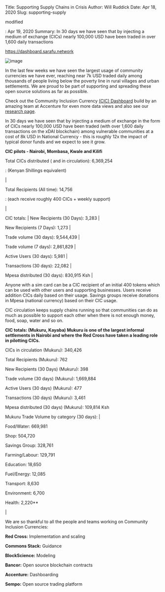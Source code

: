 Title: Supporting Supply Chains in Crisis
Author: Will Ruddick
Date: Apr 18, 2020
Slug: supporting-supply

modified

: Apr 19, 2020
Summary: In 30 days we have seen that by injecting a medium of exchange
(CICs) nearly 100,000 USD have been traded in over 1,600 daily
transactions

<https://dashboard.sarafu.network>

![image](images/blog/supporting-supply1.webp)

In the last few weeks we have seen the largest usage of community
currencies we have ever, reaching near 7k USD traded daily among
thousands of people living below the poverty line in rural villages and
urban settlements. We are proud to be part of supporting and spreading
these open source solutions as far as possible.

Check out the Community Inclusion Currency [(CIC)
Dashboard](https://dashboard.sarafu.network) build by an amazing team at
Accenture for even more data views and also see our [research
page](https://grassecon.org/research).

In 30 days we have seen that by injecting a medium of exchange in the
form of CICs nearly 100,000 USD have been traded (with over 1,600 daily
transactions on the xDAI blockchain) among vulnerable communities at a
cost of 8k USD in National Currency - this is roughly 12x the impact of
typical donor funds and we expect to see it grow.

**CIC pilots - Nairobi, Mombasa, Kwale and Kilifi**

Total CICs distributed ( and in circulation): 6,369,254

: (Kenyan Shillings equivalent)

|

Total Recipients (All time): 14,756

: (each receive roughly 400 CICs + weekly support)

|

CIC totals: | New Recipients (30 Days): 3,283 |

New Recipients (7 Days): 1,273 |

Trade volume (30 days): 9,544,439 |

Trade volume (7 days): 2,861,829 |

Active Users (30 days): 5,981 |

Transactions (30 days): 22,082 |

Mpesa distributed (30 days): 830,915 Ksh |

Anyone with a sim card can be a CIC recipient of an initial 400 tokens
which can be used with other users and supporting businesses. Users
receive addition CICs daily based on their usage. Savings groups receive
donations in Mpesa (national currency) based on their CIC usage.

CIC circulation keeps supply chains running so that communities can do
as much as possible to support each other when there is not enough
money, food, soap, water and so on.

**CIC totals: (Mukuru, Kayaba) Mukuru is one of the largest informal
settlements in Nairobi and where the Red Cross have taken a leading role
in pilotting CICs.**

CICs in circulation (Mukuru): 340,426

Total Recipients (Mukuru): 762

New Recipients (30 Days) (Mukuru): 398

Trade volume (30 days) (Mukuru): 1,669,884

Active Users (30 days) (Mukuru): 477

Transactions (30 days) (Mukuru): 3,461

Mpesa distributed (30 days) (Mukuru): 109,814 Ksh

Mukuru Trade Volume by category (30 days): |

Food/Water: 669,981

Shop: 504,720

Savings Group: 328,761

Farming/Labour: 129,791

Education: 18,650

Fuel/Energy: 12,085

Transport: 8,630

Environment: 6,700

Health: 2,220\*\*

|

We are so thankful to all the people and teams working on Community
Inclusion Currencies:

**Red Cross:** Implementation and scaling

**Commons Stack:** Guidance

**BlockScience:** Modeling

**Bancor:** Open source blockchain contracts

**Accenture:** Dashboarding

**Sempo:** Open source trading platform
